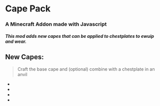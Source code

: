 # Cape Pack
### A Minecraft Addon made with Javascript

##### This mod adds new capes that can be applied to chestplates to ewuip and wear.

## New Capes:
> Craft the base cape and (optional) combine with a chestplate in an anvil
* 
* 
* 
* 